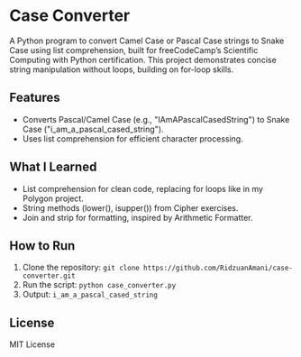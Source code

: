 # Case Converter
A Python program to convert Camel Case or Pascal Case strings to Snake Case using list comprehension, built for freeCodeCamp’s Scientific Computing with Python certification. This project demonstrates concise string manipulation without loops, building on for-loop skills.
## Features
- Converts Pascal/Camel Case (e.g., "IAmAPascalCasedString") to Snake Case ("i_am_a_pascal_cased_string").
- Uses list comprehension for efficient character processing.
## What I Learned
- List comprehension for clean code, replacing for loops like in my Polygon project.
- String methods (lower(), isupper()) from Cipher exercises.
- Join and strip for formatting, inspired by Arithmetic Formatter.
## How to Run
1. Clone the repository: `git clone https://github.com/RidzuanAmani/case-converter.git`
2. Run the script: `python case_converter.py`
3. Output: `i_am_a_pascal_cased_string`
## License
MIT License
